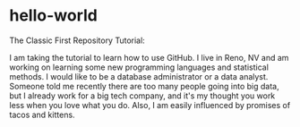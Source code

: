 # hello-world
The Classic First Repository Tutorial:

I am taking the tutorial to learn how to use GitHub. I live in Reno, NV  and am working on learning some new programming languages and  statistical methods. I would like to be a database administrator or a  data analyst. Someone told me recently there are too many people going into big data, but I already work for a big tech company, and it's my thought you work less when you love what you do.  Also, I am easily influenced by promises of tacos and kittens. 
